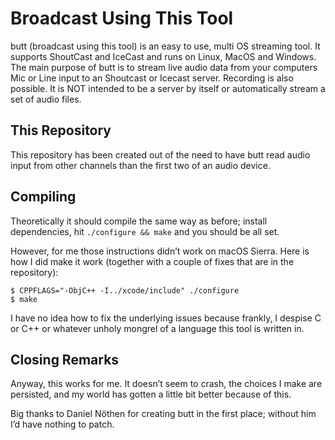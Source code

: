 # Broadcast Using This Tool

butt (broadcast using this tool) is an easy to use, multi OS streaming tool. It supports ShoutCast and IceCast and runs on Linux, MacOS and Windows. The main purpose of butt is to stream live audio data from your computers Mic or Line input to an Shoutcast or Icecast server. Recording is also possible. It is NOT intended to be a server by itself or automatically stream a set of audio files.

## This Repository

This repository has been created out of the need to have butt read audio input from other channels than the first two of an audio device.

## Compiling

Theoretically it should compile the same way as before; install dependencies, hit `./configure && make` and you should be all set.

However, for me those instructions didn’t work on macOS Sierra. Here is how I did make it work (together with a couple of fixes that are in the repository):

```
$ CPPFLAGS="-ObjC++ -I../xcode/include" ./configure
$ make
```

I have no idea how to fix the underlying issues because frankly, I despise C or C++ or whatever unholy mongrel of a language this tool is written in.

## Closing Remarks

Anyway, this works for me. It doesn’t seem to crash, the choices I make are persisted, and my world has gotten a little bit better because of this.

Big thanks to Daniel Nöthen for creating butt in the first place; without him I’d have nothing to patch.
